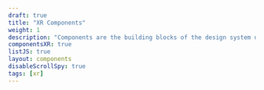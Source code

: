 ```yaml
---
draft: true
title: "XR Components"
weight: 1
description: "Components are the building blocks of the design system designed with users in mind."
componentsXR: true
listJS: true
layout: components
disableScrollSpy: true
tags: [xr]
---
```

